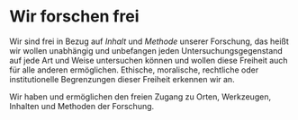 # Wir forschen frei
Wir sind frei in Bezug auf *Inhalt* und *Methode* unserer Forschung, das heißt wir wollen unabhängig und unbefangen jeden Untersuchungsgegenstand auf jede Art und Weise untersuchen können und wollen diese Freiheit auch für alle anderen ermöglichen.
Ethische, moralische, rechtliche oder institutionelle Begrenzungen dieser Freiheit erkennen wir an.

Wir haben und ermöglichen den freien Zugang zu Orten, Werkzeugen, Inhalten und Methoden der Forschung.
